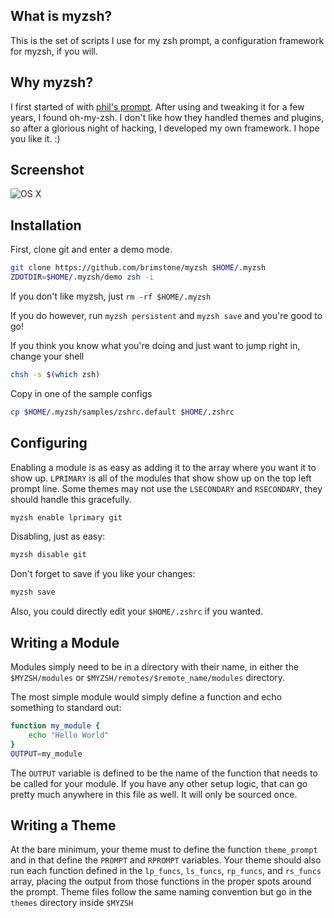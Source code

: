 ## What is myzsh?
This is the set of scripts I use for my zsh prompt, a configuration framework for myzsh, if you will.

## Why myzsh?
I first started of with [phil's prompt](http://aperiodic.net/phil/prompt/). After using and tweaking it for a few years, I found oh-my-zsh. I don't like how they handled themes and plugins, so after a glorious night of hacking, I developed my own framework. I hope you like it. :)

## Screenshot
![OS X](http://brimstone.github.io/myzsh/screenshot.1.osx.png)

## Installation
First, clone git and enter a demo mode.
````bash
git clone https://github.com/brimstone/myzsh $HOME/.myzsh
ZDOTDIR=$HOME/.myzsh/demo zsh -i
````
If you don't like myzsh, just `rm -rf $HOME/.myzsh`

If you do however, run `myzsh persistent` and `myzsh save` and you're good to go!

If you think you know what you're doing and just want to jump right in, change your shell
````bash
chsh -s $(which zsh)
````
Copy in one of the sample configs
````bash
cp $HOME/.myzsh/samples/zshrc.default $HOME/.zshrc
````

## Configuring
Enabling a module is as easy as adding it to the array where you want it to show up. `LPRIMARY` is all of the modules that show show up on the top left prompt line. Some themes may not use the `LSECONDARY` and `RSECONDARY`, they should handle this gracefully.
````bash
myzsh enable lprimary git
````

Disabling, just as easy:
````bash
myzsh disable git
````

Don't forget to save if you like your changes:
````bash
myzsh save
````

Also, you could directly edit your `$HOME/.zshrc` if you wanted.

## Writing a Module
Modules simply need to be in a directory with their name, in either the `$MYZSH/modules` or `$MYZSH/remotes/$remote_name/modules` directory.

The most simple module would simply define a function and echo something to standard out:
````bash
function my_module {
	echo "Hello World"
}
OUTPUT=my_module
````
The `OUTPUT` variable is defined to be the name of the function that needs to be called for your module. If you have any other setup logic, that can go pretty much anywhere in this file as well. It will only be sourced once.

## Writing a Theme
At the bare minimum, your theme must to define the function `theme_prompt` and in that define the `PROMPT` and `RPROMPT` variables. Your theme should also run each function defined in the `lp_funcs`, `ls_funcs`, `rp_funcs`, and `rs_funcs` array, placing the output from those functions in the proper spots around the prompt. Theme files follow the same naming convention but go in the `themes` directory inside `$MYZSH`
